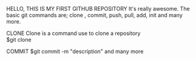 HELLO, THIS IS MY FIRST GITHUB REPOSITORY
It's really awesome.
The basic git commands are;
clone , commit, push, pull, add, init and many more.

CLONE 
Clone is a command use to clone a repository  
$git clone

COMMIT 
$git commit <filename> -m "description" 
and many more
  
